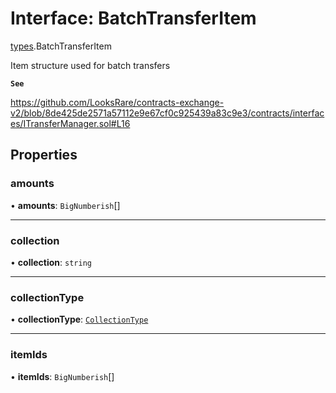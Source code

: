 # Interface: BatchTransferItem

[types](../modules/types.md).BatchTransferItem

Item structure used for batch transfers

**`See`**

https://github.com/LooksRare/contracts-exchange-v2/blob/8de425de2571a57112e9e67cf0c925439a83c9e3/contracts/interfaces/ITransferManager.sol#L16

## Properties

### amounts

• **amounts**: `BigNumberish`[]

___

### collection

• **collection**: `string`

___

### collectionType

• **collectionType**: [`CollectionType`](../enums/types.CollectionType.md)

___

### itemIds

• **itemIds**: `BigNumberish`[]
